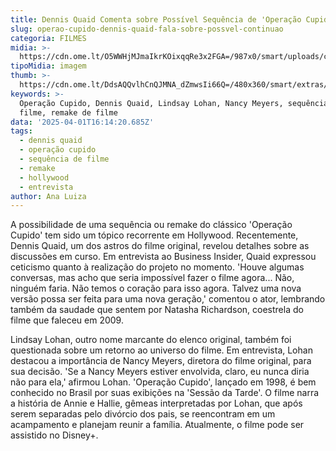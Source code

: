 ```yaml
---
title: Dennis Quaid Comenta sobre Possível Sequência de 'Operação Cupido'
slug: operao-cupido-dennis-quaid-fala-sobre-possvel-continuao
categoria: FILMES
midia: >-
  https://cdn.ome.lt/O5WWHjMJmaIkrKOixqqRe3x2FGA=/987x0/smart/uploads/conteudo/fotos/OMELETE_CAPA_-_2025-04-01T122156.569.png
tipoMidia: imagem
thumb: >-
  https://cdn.ome.lt/DdsAQQvlhCnQJMNA_dZmwsIi66Q=/480x360/smart/extras/conteudos/omelete_THUMB_-_2025-04-01T122220.488.png
keywords: >-
  Operação Cupido, Dennis Quaid, Lindsay Lohan, Nancy Meyers, sequência de
  filme, remake de filme
data: '2025-04-01T16:14:20.685Z'
tags:
  - dennis quaid
  - operação cupido
  - sequência de filme
  - remake
  - hollywood
  - entrevista
author: Ana Luiza
---
```


A possibilidade de uma sequência ou remake do clássico 'Operação Cupido' tem sido um tópico recorrente em Hollywood. Recentemente, Dennis Quaid, um dos astros do filme original, revelou detalhes sobre as discussões em curso. Em entrevista ao Business Insider, Quaid expressou ceticismo quanto à realização do projeto no momento. 'Houve algumas conversas, mas acho que seria impossível fazer o filme agora... Não, ninguém faria. Não temos o coração para isso agora. Talvez uma nova versão possa ser feita para uma nova geração,' comentou o ator, lembrando também da saudade que sentem por Natasha Richardson, coestrela do filme que faleceu em 2009.

Lindsay Lohan, outro nome marcante do elenco original, também foi questionada sobre um retorno ao universo do filme. Em entrevista, Lohan destacou a importância de Nancy Meyers, diretora do filme original, para sua decisão. 'Se a Nancy Meyers estiver envolvida, claro, eu nunca diria não para ela,' afirmou Lohan. 'Operação Cupido', lançado em 1998, é bem conhecido no Brasil por suas exibições na 'Sessão da Tarde'. O filme narra a história de Annie e Hallie, gêmeas interpretadas por Lohan, que após serem separadas pelo divórcio dos pais, se reencontram em um acampamento e planejam reunir a família. Atualmente, o filme pode ser assistido no Disney+.
